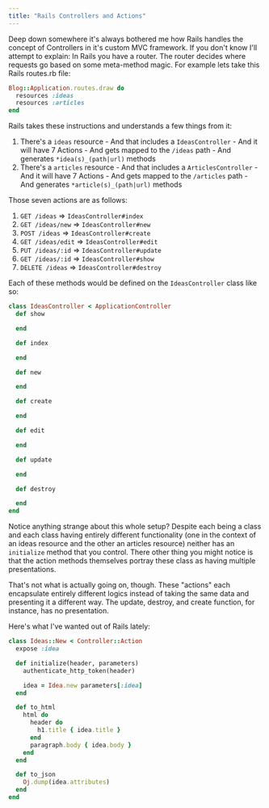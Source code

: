 ```yaml
---
title: "Rails Controllers and Actions"
---
```


Deep down somewhere it's always bothered me how Rails handles the concept of Controllers in it's custom MVC framework. If you don't know I'll attempt to explain: In Rails you have a router. The router decides where requests go based on some meta-method magic. For example lets take this Rails routes.rb file:

``` ruby
Blog::Application.routes.draw do
  resources :ideas
  resources :articles
end
```

Rails takes these instructions and understands a few things from it:

  1. There's a `ideas` resource
    - And that includes a `IdeasController`
    - And it will have 7 Actions
    - And gets mapped to the `/ideas` path
    - And generates `*idea(s)_(path|url)` methods
  2. There's a `articles` resource
    - And that includes a `ArticlesController`
    - And it will have 7 Actions
    - And gets mapped to the `/articles` path
    - And generates `*article(s)_(path|url)` methods

Those seven actions are as follows:

  1. `GET /ideas` => `IdeasController#index`
  2. `GET /ideas/new` => `IdeasController#new`
  3. `POST /ideas` => `IdeasController#create`
  4. `GET /ideas/edit` => `IdeasController#edit`
  5. `PUT /ideas/:id` => `IdeasController#update`
  6. `GET /ideas/:id` => `IdeasController#show`
  7. `DELETE /ideas` => `IdeasController#destroy`

Each of these methods would be defined on the `IdeasController` class like so:

``` ruby
class IdeasController < ApplicationController
  def show

  end

  def index

  end

  def new

  end

  def create

  end

  def edit

  end

  def update

  end

  def destroy

  end
end
```

Notice anything strange about this whole setup? Despite each being a class and each class having entirely different functionality (one in the context of an ideas resource and the other an articles resource) neither has an `initialize` method that you control. There other thing you might notice is that the action methods themselves portray these class as having multiple presentations.

That's not what is actually going on, though. These "actions" each encapsulate entirely different logics instead of taking the same data and presenting it a different way. The update, destroy, and create function, for instance, has no presentation.

Here's what I've wanted out of Rails lately:

``` ruby
class Ideas::New < Controller::Action
  expose :idea

  def initialize(header, parameters)
    authenticate_http_token(header)

    idea = Idea.new parameters[:idea]
  end

  def to_html
    html do
      header do
        h1.title { idea.title }
      end
      paragraph.body { idea.body }
    end
  end

  def to_json
    Oj.dump(idea.attributes)
  end
end
```
